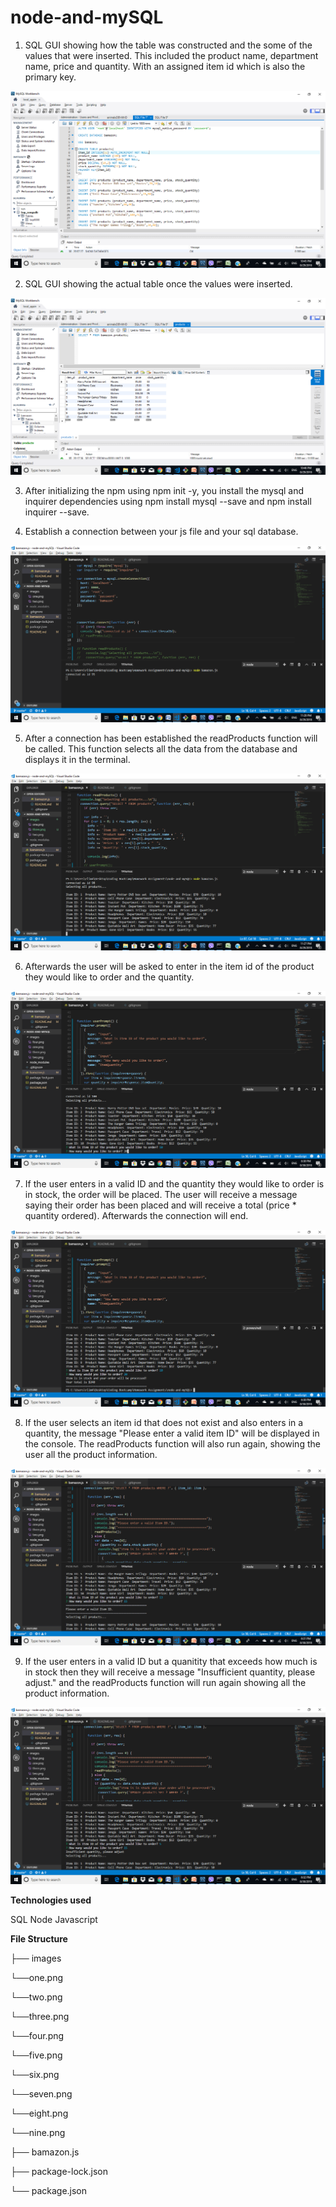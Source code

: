 # node-and-mySQL

1. SQL GUI showing how the table was constructed and the some of the values that were inserted. This included the product name, department name, price and quantity. With an assigned item id which is also the primary key. 

![one](/images/one.png?raw=true "SQI GUI")

2. SQL GUI showing the actual table once the values were inserted. 

![two](/images/two.png?raw=true "SQL Table")

3. After initializing the npm using npm init -y, you install the mysql and inquirer dependencies using npm install mysql --save and npm install inquirer --save. 

4. Establish a connection between your js file and your sql database. 

![three](/images/three.png?raw=true "Connection Established")

5. After a connection has been established the readProducts function will be called. This function selects all the data from the database and displays it in the terminal. 

![four](/images/four.png?raw=true "Products Displayed")

6. Afterwards the user will be asked to enter in the item id of the product they would like to order and the quantity. 

![five](/images/five.png?raw=true "User Prompt Questions")

7. If the user enters in a valid ID and the quantity they would like to order is in stock, the order will be placed. The user will receive a message saying their order has been placed and will receive a total (price * quantity ordered). Afterwards the connection will end. 

![six](/images/six.png?raw=true "Order Processed!")

8. If the user selects an item id that does not exist and also enters in a quantity, the message "Please enter a valid item ID" will be displayed in the console. The readProducts function will also run again, showing the user all the product information. 

![eight](/images/eight.png?raw=true "Invalid Item ID")

9. If the user enters in a valid ID but a quanitity that exceeds how much is in stock then they will receive a message "Insufficient quantity, please adjust." and the readProducts function will run again showing all the product information. 

![nine](/images/nine.png?raw=true "Invalid Quantity")

**Technologies used**

SQL
Node
Javascript

**File Structure**

├── images

  └──one.png

  └──two.png

  └──three.png

  └──four.png

  └──five.png

  └──six.png

  └──seven.png

  └──eight.png

  └──nine.png

├── bamazon.js

├── package-lock.json 

└── package.json


